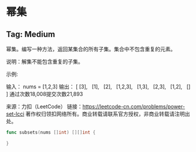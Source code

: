 # 幂集  

## Tag: Medium  

幂集。编写一种方法，返回某集合的所有子集。集合中不包含重复的元素。

说明：解集不能包含重复的子集。

示例:

 输入： nums = [1,2,3]
 输出：
[
  [3],
  [1],
  [2],
  [1,2,3],
  [1,3],
  [2,3],
  [1,2],
  []
]
通过次数18,008提交次数21,893

来源：力扣（LeetCode）
链接：https://leetcode-cn.com/problems/power-set-lcci
著作权归领扣网络所有。商业转载请联系官方授权，非商业转载请注明出处。


```go
func subsets(nums []int) [][]int {
    
}
```
